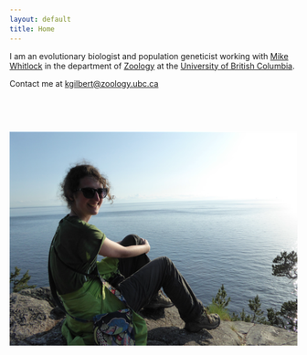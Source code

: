 ```yaml
---
layout: default
title: Home
---
```


I am an evolutionary biologist and population geneticist working with [Mike Whitlock](http://www.zoology.ubc.ca/person/whitlock) in the department of [Zoology](http://www.zoology.ubc.ca/) at the [University of British Columbia](http://www.ubc.ca/).

Contact me at kgilbert@zoology.ubc.ca


&nbsp;


&nbsp;



![photo](https://github.com/kjgilbert/kjgilbert.github.io/raw/master/extras/Photo3.png)
